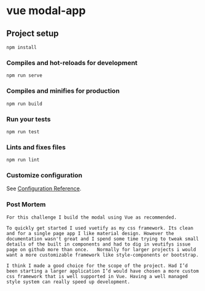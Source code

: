 # vue modal-app

## Project setup
```
npm install
```

### Compiles and hot-reloads for development
```
npm run serve
```

### Compiles and minifies for production
```
npm run build
```

### Run your tests
```
npm run test
```

### Lints and fixes files
```
npm run lint
```

### Customize configuration
See [Configuration Reference](https://cli.vuejs.org/config/).

### Post Mortem

```
For this challenge I build the modal using Vue as recommended. 

To quickly get started I used vuetify as my css framework. Its clean and for a single page app I like material design. However the documentation wasn't great and I spend some time trying to tweak small details of the built in components and had to dig in veutifys issue page on github more than once.   Normally for larger projects i would want a more customizable framework like style-components or bootstrap. 

I think I made a good choice for the scope of the project. Had I’d been starting a larger application I’d would have chosen a more custom css framework that is well supported in Vue. Having a well managed style system can really speed up development.
```